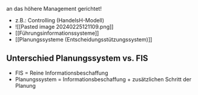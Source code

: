 an das höhere Management gerichtet!
- z.B.: Controlling (HandelsH-Modell)
- ![[Pasted image 20240225121109.png]]
- [[Führungsinformationssysteme]]
- [[Planungssysteme (Entscheidungsstützungssystem)]]
## Unterschied Planungssystem vs. FIS
- FIS = Reine Informationsbeschaffung
- Planungssystem = Informationsbeschaffung + zusätzlichen Schritt der Planung